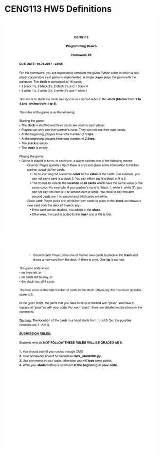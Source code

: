 # CENG113 HW5 Definitions

![alt text](https://github.com/feyil/CENG113/blob/master/HW5/HW5%20Definitions/CENG113_HW5-1.jpg "Page 1")
![alt text](https://github.com/feyil/CENG113/blob/master/HW5/HW5%20Definitions/CENG113_HW5-2.jpg "Page 2")
